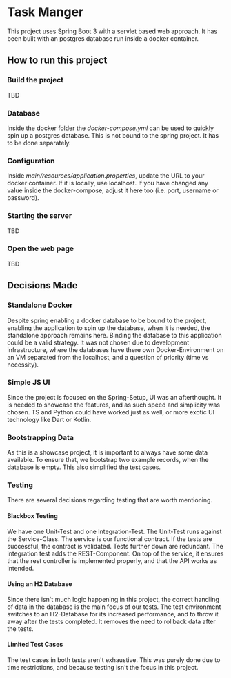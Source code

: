 # Task Manger

This project uses Spring Boot 3 with a servlet based web approach. It has been built with an postgres database run
inside a docker container.

## How to run this project

### Build the project

TBD

### Database

Inside the docker folder the *docker-compose.yml* can be used to quickly spin up a postgres database. This is not bound
to the spring project. It has to be done separately.

### Configuration

Inside *main/resources/application.properties*, update the URL to your docker container. If it is locally, use localhost.
If you have changed any value inside the docker-compose, adjust it here too (i.e. port, username or password).

### Starting the server

TBD

### Open the web page

TBD

## Decisions Made

### Standalone Docker

Despite spring enabling a docker database to be bound to the project, enabling the application to spin up the database,
when it is needed, the standalone approach remains here. Binding the database to this application could be a valid 
strategy. It was not chosen due to development infrastructure, where the databases have there own Docker-Environment on
an VM separated from the localhost, and a question of priority (time vs necessity).

### Simple JS UI

Since the project is focused on the Spring-Setup, UI was an afterthought. It is needed to showcase the features, and as
such speed and simplicity was chosen. TS and Python could have worked just as well, or more exotic UI technology like 
Dart or Kotlin.

### Bootstrapping Data

As this is a showcase project, it is important to always have some data available. To ensure that, we bootstrap two
example records, when the database is empty. This also simplified the test cases.

### Testing

There are several decisions regarding testing that are worth mentioning.

#### Blackbox Testing

We have one Unit-Test and one Integration-Test. The Unit-Test runs against the Service-Class. The service is our
functional contract. If the tests are successful, the contract is validated. Tests further down are redundant. The 
integration test adds the REST-Component. On top of the service, it ensures that the rest controller is implemented 
properly, and that the API works as intended.

#### Using an H2 Database

Since there isn't much logic happening in this project, the correct handling of data in the database is the main focus
of our tests. The test environment switches to an H2-Database for its increased performance, and to throw it away after
the tests completed. It removes the need to rollback data after the tests.

#### Limited Test Cases

The test cases in both tests aren't exhaustive. This was purely done due to time restrictions, and because testing isn't
the focus in this project.